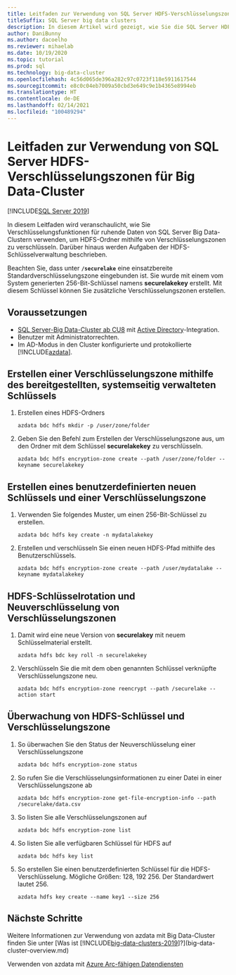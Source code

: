 ```yaml
---
title: Leitfaden zur Verwendung von SQL Server HDFS-Verschlüsselungszonen für Big Data-Cluster
titleSuffix: SQL Server big data clusters
description: In diesem Artikel wird gezeigt, wie Sie die SQL Server HDFS-Verschlüsselungszonenfunktion von BDC verwenden.
author: DaniBunny
ms.author: dacoelho
ms.reviewer: mihaelab
ms.date: 10/19/2020
ms.topic: tutorial
ms.prod: sql
ms.technology: big-data-cluster
ms.openlocfilehash: 4c56d065de396a282c97c0723f118e5911617544
ms.sourcegitcommit: e8c0c04eb7009a50cbd3e649c9e1b4365e8994eb
ms.translationtype: HT
ms.contentlocale: de-DE
ms.lasthandoff: 02/14/2021
ms.locfileid: "100489294"
---
```

# <a name="sql-server-big-data-clusters-hdfs-encryption-zones-usage-guide"></a>Leitfaden zur Verwendung von SQL Server HDFS-Verschlüsselungszonen für Big Data-Cluster

[!INCLUDE[SQL Server 2019](../includes/applies-to-version/sqlserver2019.md)]

In diesem Leitfaden wird veranschaulicht, wie Sie Verschlüsselungsfunktionen für ruhende Daten von SQL Server Big Data-Clustern verwenden, um HDFS-Ordner mithilfe von Verschlüsselungszonen zu verschlüsseln. Darüber hinaus werden Aufgaben der HDFS-Schlüsselverwaltung beschrieben.

Beachten Sie, dass unter __```/securelake```__ eine einsatzbereite Standardverschlüsselungszone eingebunden ist. Sie wurde mit einem vom System generierten 256-Bit-Schlüssel namens __securelakekey__ erstellt. Mit diesem Schlüssel können Sie zusätzliche Verschlüsselungszonen erstellen.

## <a name="prerequisites"></a><a id="prereqs"></a> Voraussetzungen

- [SQL Server-Big Data-Cluster ab CU8](release-notes-big-data-cluster.md) mit [Active Directory](active-directory-prerequisites.md)-Integration.
- Benutzer mit Administratorrechten.
- Im AD-Modus in den Cluster konfigurierte und protokollierte [!INCLUDE[azdata](../includes/azure-data-cli-azdata.md)].

## <a name="create-an-encryption-zone-using-the-provided-system-managed-key"></a>Erstellen einer Verschlüsselungszone mithilfe des bereitgestellten, systemseitig verwalteten Schlüssels

1. Erstellen eines HDFS-Ordners

   ```console
   azdata bdc hdfs mkdir -p /user/zone/folder
   ```

1. Geben Sie den Befehl zum Erstellen der Verschlüsselungszone aus, um den Ordner mit dem Schlüssel __securelakekey__ zu verschlüsseln.

   ```console
   azdata bdc hdfs encryption-zone create --path /user/zone/folder --keyname securelakekey
   ```

## <a name="create-a-custom-new-key-and-encryption-zone"></a>Erstellen eines benutzerdefinierten neuen Schlüssels und einer Verschlüsselungszone

1. Verwenden Sie folgendes Muster, um einen 256-Bit-Schlüssel zu erstellen.

   ```console
   azdata bdc hdfs key create -n mydatalakekey
   ```

1. Erstellen und verschlüsseln Sie einen neuen HDFS-Pfad mithilfe des Benutzerschlüssels.

   ```console
   azdata bdc hdfs encryption-zone create --path /user/mydatalake --keyname mydatalakekey
   ```

## <a name="hdfs-key-rotation-and-encryption-zone-re-encryption"></a>HDFS-Schlüsselrotation und Neuverschlüsselung von Verschlüsselungszonen

1. Damit wird eine neue Version von __securelakey__ mit neuem Schlüsselmaterial erstellt.

   ```console
   azdata hdfs bdc key roll -n securelakekey
   ```

1. Verschlüsseln Sie die mit dem oben genannten Schlüssel verknüpfte Verschlüsselungszone neu.

   ```console
   azdata bdc hdfs encryption-zone reencrypt --path /securelake --action start
   ```

## <a name="hdfs-key-and-encryption-zone-monitoring"></a>Überwachung von HDFS-Schlüssel und Verschlüsselungszone

1. So überwachen Sie den Status der Neuverschlüsselung einer Verschlüsselungszone 

   ```console
   azdata bdc hdfs encryption-zone status
   ```

1. So rufen Sie die Verschlüsselungsinformationen zu einer Datei in einer Verschlüsselungszone ab

   ```console
   azdata bdc hdfs encryption-zone get-file-encryption-info --path /securelake/data.csv
   ```

1. So listen Sie alle Verschlüsselungszonen auf

   ```console
   azdata bdc hdfs encryption-zone list
   ```

1. So listen Sie alle verfügbaren Schlüssel für HDFS auf

   ```console
   azdata bdc hdfs key list
   ```

1. So erstellen Sie einen benutzerdefinierten Schlüssel für die HDFS-Verschlüsselung. Mögliche Größen: 128, 192 256. Der Standardwert lautet 256.

   ```console
   azdata hdfs key create --name key1 --size 256
   ```

## <a name="next-steps"></a>Nächste Schritte

Weitere Informationen zur Verwendung von azdata mit Big Data-Cluster finden Sie unter [Was ist [!INCLUDE[big-data-clusters-2019](../includes/ssbigdataclusters-ver15.md)]?](big-data-cluster-overview.md)

Verwenden von azdata mit [Azure Arc-fähigen Datendiensten](/azure/azure-arc/data/)

